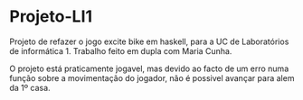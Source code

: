# Projeto-LI1

Projeto de refazer o jogo excite bike em haskell, para a UC de Laboratórios de informática 1.
Trabalho feito em dupla com Maria Cunha.

O projeto está praticamente jogavel, mas devido ao facto de um erro numa função sobre a movimentação do jogador, não é possivel avançar para alem da 1º casa.
